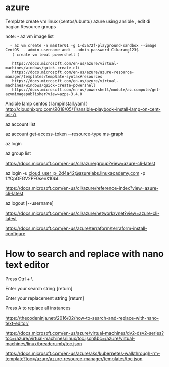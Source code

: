 # azure

Template create vm linux (centos/ubuntu) azure using ansible , edit di bagian Resource groups 



note: - az vm image list
     
      - az vm create -n master01 -g 1-d5a72f-playground-sandbox --image CentOS  --admin-username andi --admin-password Cikarang123$
       ( create vm lewat powershell )
      
       https://docs.microsoft.com/en-us/azure/virtual-machines/windows/quick-create-cli   
       https://docs.microsoft.com/en-us/azure/azure-resource-manager/templates/template-syntax#resources
       https://docs.microsoft.com/en-us/azure/virtual-machines/windows/quick-create-powershell
       https://docs.microsoft.com/en-us/powershell/module/az.compute/get-azvmimagepublisher?view=azps-3.4.0



Ansible lamp centos 
( lampinstall.yaml ) 
http://cloudnixpro.com/2018/05/11/ansible-playbook-install-lamp-on-cent-os-7/



az account list


az account get-access-token --resource-type ms-graph


az login


 az group list
 
 https://docs.microsoft.com/en-us/cli/azure/group?view=azure-cli-latest
 
 
  az login -u cloud_user_p_2d4a42@azurelabs.linuxacademy.com -p 1#CpOFGV2PF0senX10bL

https://docs.microsoft.com/en-us/cli/azure/reference-index?view=azure-cli-latest

az logout [--username]


https://docs.microsoft.com/en-us/cli/azure/network/vnet?view=azure-cli-latest

https://docs.microsoft.com/en-us/azure/terraform/terraform-install-configure




How to search and replace with nano text editor
===============================================



Press Ctrl + \

Enter your search string [return]

Enter your replacement string [return]

Press A to replace all instances

https://thecodeninja.net/2016/02/how-to-search-and-replace-with-nano-text-editor/



https://docs.microsoft.com/en-us/azure/virtual-machines/dv2-dsv2-series?toc=/azure/virtual-machines/linux/toc.json&bc=/azure/virtual-machines/linux/breadcrumb/toc.json




https://docs.microsoft.com/en-us/azure/aks/kubernetes-walkthrough-rm-template?toc=/azure/azure-resource-manager/templates/toc.json


